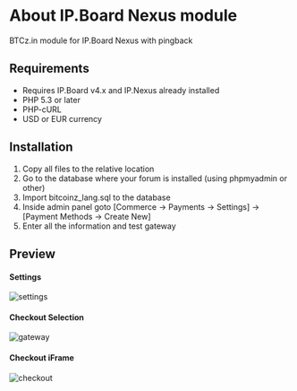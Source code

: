 # About IP.Board Nexus module
BTCz.in module for IP.Board Nexus with pingback


## Requirements
* Requires IP.Board v4.x and IP.Nexus already installed
* PHP 5.3 or later
* PHP-cURL
* USD or EUR currency

## Installation
 1. Copy all files to the relative location
 2. Go to the database where your forum is installed (using phpmyadmin or other)
 3. Import bitcoinz_lang.sql to the database
 4. Inside admin panel goto [Commerce -> Payments -> Settings] -> [Payment Methods -> Create New]
 5. Enter all the information and test gateway

## Preview
#### Settings
![settings](https://i.imgur.com/h8WLpGZ.png)
#### Checkout Selection
![gateway](https://i.imgur.com/0DO8OVV.png)
#### Checkout iFrame
![checkout](https://i.imgur.com/mSvnLRb.png)

